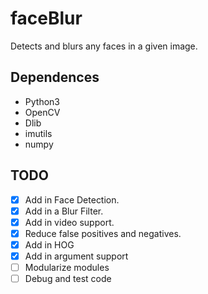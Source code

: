 # faceBlur
Detects and blurs any faces in a given image.

## Dependences 
- Python3
- OpenCV
- Dlib
- imutils
- numpy

## TODO 
- [x] Add in Face Detection.
- [x] Add in a Blur Filter.
- [x] Add in video support.
- [x] Reduce false positives and negatives.
- [x] Add in HOG
- [x] Add in argument support
- [ ] Modularize modules
- [ ] Debug and test code
